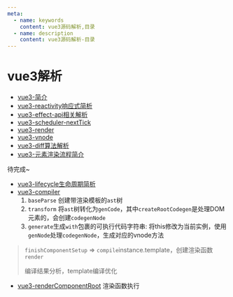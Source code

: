 ```yaml
---
meta:
  - name: keywords
    content: vue3源码解析,目录
  - name: description
    content: vue3源码解析-目录
---
```


# vue3解析

* [vue3-简介](./vue3-introduce)
* [vue3-reactivity响应式简析](./vue3-reactive)
* [vue3-effect-api相关解析](./vue3-effect-api)
* [vue3-scheduler-nextTick](./vue3-scheduler)
* [vue3-render](./vue3-render)
* [vue3-vnode](./vue3-vnode)
* [vue3-diff算法解析](./vue3-diff)
* [vue3-元素渲染流程简介](./vue3-mountelement)

待完成~

* [vue3-lifecycle生命周期简析](./vue3-lifecycle)
* [vue3-compiler](./vue3-compiler)
    1. `baseParse` 创建带渲染模板的`ast`树
    2. `transform` 将`ast`树转化为`genCode`，其中`createRootCodegen`是处理DOM元素的，会创建`codegenNode`
    3. `generate`生成`with`包裹的可执行代码字符串: 将this修改为当前实例，使用`genNode`处理`codegenNode`，生成对应的vnode方法

> `finishComponentSetup` => `compile`instance.template，创建渲染函数`render`
>
>  编译结果分析，template编译优化

* [vue3-renderComponentRoot](./vue3-rendercomponentroot)
渲染函数执行